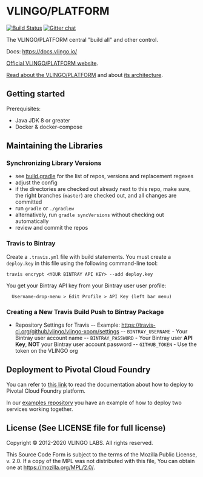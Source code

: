 # VLINGO/PLATFORM

[![Build Status](https://travis-ci.org/vlingo/vlingo-platform.svg?branch=master)](https://travis-ci.org/vlingo/vlingo-platform) [![Gitter chat](https://badges.gitter.im/gitterHQ/gitter.png)](https://gitter.im/vlingo-platform-java/community)

The VLINGO/PLATFORM central "build all" and other control.

Docs: https://docs.vlingo.io/

[Official VLINGO/PLATFORM website](https://vlingo.io/).

[Read about the VLINGO/PLATFORM](https://docs.vlingo.io/) and about [its architecture](https://docs.vlingo.io/architecture).


## Getting started

Prerequisites:
* Java JDK 8 or greater
* Docker & docker-compose

## Maintaining the Libraries

### Synchronizing Library Versions

- see [build.gradle](build.gradle) for the list of repos, versions and replacement regexes
- adjust the config
- if the directories are checked out already next to this repo, make sure, the right branches (`master`) are checked out, and all changes are committed
- run `gradle` or `./gradlew`
- alternatively, run `gradle syncVersions` without checking out automatically
- review and commit the repos

### Travis to Bintray

Create a `.travis.yml` file with build statements. You must create a `deploy.key` in this file using the following command-line tool:

```
travis encrypt <YOUR BINTRAY API KEY> --add deploy.key
```
You get your Bintray API key from your Bintray user user profile:

```
  Username-drop-menu > Edit Profile > API Key (left bar menu)
```

### Creating a New Travis Build Push to Bintray Package

- Repository Settings for Travis
-- Example: https://travis-ci.org/github/vlingo/vlingo-xoom/settings
-- `BINTRAY_USERNAME` - Your Bintray user account name
-- `BINTRAY_PASSWORD` - Your Bintray user **API Key**, **NOT** your Bintray user account password
-- `GITHUB_TOKEN` - Use the token on the VLINGO org


## Deployment to Pivotal Cloud Foundry

You can refer to [this link](PivotalCloudFoundry/DEPLOY.md) to read the documentation about how to deploy to Pivotal Cloud Foundry platform.

In our [examples repository](https://github.com/vlingo/vlingo-examples) you have an example of how to deploy two services working together.


License (See LICENSE file for full license)
-------------------------------------------
Copyright © 2012-2020 VLINGO LABS. All rights reserved.

This Source Code Form is subject to the terms of the
Mozilla Public License, v. 2.0. If a copy of the MPL
was not distributed with this file, You can obtain
one at https://mozilla.org/MPL/2.0/.
